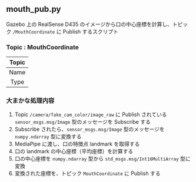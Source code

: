 # 
## mouth_pub.py
Gazebo 上の RealSense D435 のイメージから口の中心座標を計算し、トピック `/MouthCoordinate` に Publish するスクリプト

### Topic : MouthCoordinate
|Topic
|:---:
|Name|MouthCoordinate
|Type|Int16MultiArray

### 大まかな処理内容
1. Topic `/camera/fake_cam_color/image_raw` に Publish されている `sensor_msgs.msg/Image` 型のメッセージを Subscribe する
2. Subscribe されたら、`sensor_msgs.msg/Image` 型のメッセージを `numpy.ndarray` 型に変換する
3. MediaPipe に渡し、口の特徴点 landmark を取得する
4. 口の landmark の中心座標（平均座標）を計算する
5. 口の中心座標を `numpy.ndarray` 型から `std_msgs.msg/Int16MultiArray` 型に変換
6. 変換された座標を、トピック `MouthCoordinate` に Publish する


